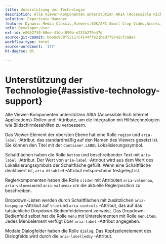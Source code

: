 ```yaml
---
title: Unterstützung der Technologie
description: Alle Viewer-Komponenten unterstützen ARIA (Accessible Rich Internet Applications)-Rollen und -Attribute, um die Integration mit Hilfstechnologien wie Bildschirmlesehilfen zu verbessern.
solution: Experience Manager
feature: Dynamic Media Classic,Viewers,SDK/API,Smart Crop Video,Accessibility
role: Developer,User
exl-id: e0652730-60ee-41db-890b-e223b279e47d
source-git-commit: b6ebc938f55117c4144ff921bed7f8742cf3a8a7
workflow-type: tm+mt
source-wordcount: '177'
ht-degree: 0%

---
```


# Unterstützung der Technologie{#assistive-technology-support}

Alle Viewer-Komponenten unterstützen ARIA (Accessible Rich Internet Applications)-Rollen und -Attribute, um die Integration mit Hilfstechnologien wie Bildschirmlesehilfen zu verbessern.

Das Viewer-Element der obersten Ebene hat eine Rolle `region` und `aria-label` -Attribut, das standardmäßig auf den Namen des Viewers gesetzt ist. Sie können den Titel mit der `Container.LABEL` Lokalisierungssymbol.

Schaltflächen haben die Rolle `button` und beschreibender Text mit `aria-label` -Attribut. Der Wert von `aria-label` -Attribut wird aus dem Wert des Lokalisierungssymbols der Schaltfläche gefüllt. Wenn eine Schaltfläche deaktiviert ist, `aria-disabled` -Attribut entsprechend festgelegt ist.

Reglerkomponenten haben die Rolle `slider` mit Attributen `aria-valuenow`, `aria-valuemin`und `aria-valuemax` um die aktuelle Reglerposition zu beschreiben.

Dropdown-Listen werden durch Schaltflächen mit zusätzlichen `aria-haspopup` -Attribut auf `true` und `aria-controls` -Attribut, das auf das tatsächliche Dropdown-Bedienfeldelement verweist. Das Dropdown-Bedienfeld selbst hat die Rolle `menu` mit Unterelementen mit Rolle `menuitem`. Jedes Menüelement verfügt über `aria-label` -Attribut angegeben.

Modale Dialogfelder haben die Rolle `dialog`. Das Kopfzeilenelement des Dialogfelds wird durch die `aria-labelledby` -Attribut.
